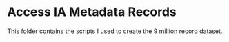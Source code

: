 # Access IA Metadata Records 
This folder contains the scripts I used to create the 9 million record dataset. 
